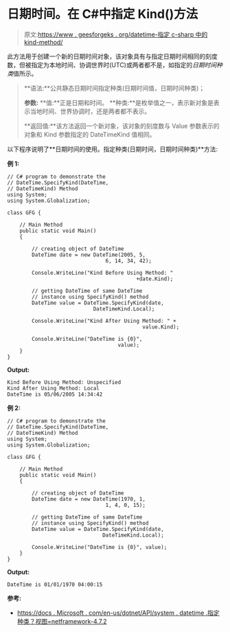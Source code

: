# 日期时间。在 C#中指定 Kind()方法

> 原文:[https://www . geesforgeks . org/datetime-指定 c-sharp 中的 kind-method/](https://www.geeksforgeeks.org/datetime-specifykind-method-in-c-sharp/)

此方法用于创建一个新的日期时间对象，该对象具有与指定日期时间相同的刻度数，但被指定为本地时间、协调世界时(UTC)或两者都不是，如指定的*日期时间种类*值所示。

> **语法:**公共静态日期时间指定种类(日期时间值，日期时间种类)；
> 
> **参数:**
> **值:**正是日期和时间。
> **种类:**是枚举值之一，表示新对象是表示当地时间、世界协调时，还是两者都不表示。
> 
> **返回值:**该方法返回一个新对象，该对象的刻度数与 Value 参数表示的对象和 Kind 参数指定的 DateTimeKind 值相同。

以下程序说明了**日期时间的使用。指定种类(日期时间，日期时间种类)**方法:

**例 1:**

```
// C# program to demonstrate the
// DateTime.SpecifyKind(DateTime,
// DateTimeKind) Method
using System;
using System.Globalization;

class GFG {

    // Main Method
    public static void Main()
    {

        // creating object of DateTime
        DateTime date = new DateTime(2005, 5,
                                6, 14, 34, 42);

        Console.WriteLine("Kind Before Using Method: "
                                          +date.Kind);

        // getting DateTime of same DateTime 
        // instance using SpecifyKind() method
        DateTime value = DateTime.SpecifyKind(date,
                            DateTimeKind.Local);

        Console.WriteLine("Kind After Using Method: " +
                                            value.Kind);

        Console.WriteLine("DateTime is {0}",
                                    value);
    }
}
```

**Output:**

```
Kind Before Using Method: Unspecified
Kind After Using Method: Local
DateTime is 05/06/2005 14:34:42

```

**例 2:**

```
// C# program to demonstrate the
// DateTime.SpecifyKind(DateTime,
// DateTimeKind) Method
using System;
using System.Globalization;

class GFG {

    // Main Method
    public static void Main()
    {

        // creating object of DateTime
        DateTime date = new DateTime(1970, 1,
                                1, 4, 0, 15);

        // getting DateTime of same DateTime 
        // instance using SpecifyKind() method
        DateTime value = DateTime.SpecifyKind(date,
                               DateTimeKind.Local);

        Console.WriteLine("DateTime is {0}", value);
    }
}
```

**Output:**

```
DateTime is 01/01/1970 04:00:15

```

**参考:**

*   [https://docs . Microsoft . com/en-us/dotnet/API/system . datetime .指定种类？视图=netframework-4.7.2](https://docs.microsoft.com/en-us/dotnet/api/system.datetime.specifykind?view=netframework-4.7.2)